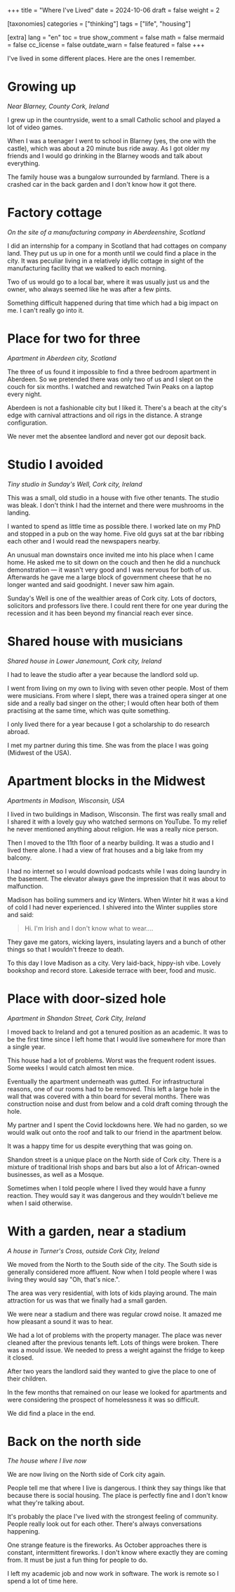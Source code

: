 +++
title = "Where I've Lived"
date = 2024-10-06
draft = false
weight = 2

[taxonomies]
categories = ["thinking"]
tags = ["life", "housing"]

[extra]
lang = "en"
toc = true
show_comment = false
math = false
mermaid = false
cc_license = false
outdate_warn = false
featured = false
+++

I've lived in some different places.
Here are the ones I remember.

<!-- more -->

# Growing up

_Near Blarney, County Cork, Ireland_

I grew up in the countryside, went to a small
Catholic school and played a lot of video games.

When I was a teenager I went to school in Blarney (yes, the one with the castle),
which was about a 20 minute bus ride away.
As I got older my friends and I would go drinking 
in the Blarney woods and talk about everything.

The family house was a bungalow surrounded by farmland.
There is a crashed car in the back garden and I don't
know how it got there.

# Factory cottage

_On the site of a manufacturing company in Aberdeenshire, Scotland_

I did an internship for a company in Scotland that had cottages on company land.
They put us up in one for a month until we could find a place in the city.
It was peculiar living in a relatively idyllic cottage in sight of the manufacturing facility that we walked to each morning.

Two of us would go to a local bar, where it was usually just us and the owner, who always seemed like he was after a few pints.

Something difficult happened during that time which had a big impact on me.
I can't really go into it.

# Place for two for three

_Apartment in Aberdeen city, Scotland_

The three of us found it impossible to find a three bedroom apartment
in Aberdeen.
So we pretended there was only two of us and I slept on the couch for six months.
I watched and rewatched Twin Peaks on a laptop every night.

Aberdeen is not a fashionable city but I liked it.
There's a beach at the city's edge with carnival attractions and
oil rigs in the distance.
A strange configuration.

We never met the absentee landlord and never got our deposit back.

# Studio I avoided

_Tiny studio in Sunday's Well, Cork city, Ireland_

This was a small, old studio in a house with five other tenants.
The studio was bleak.
I don't think I had the internet and there were mushrooms in the landing.

I wanted to spend as little time as possible there.
I worked late on my PhD and stopped in a pub on the way home.
Five old guys sat at the bar ribbing each other and I would read the newspapers nearby.

An unusual man downstairs once invited me into his place when I came home.
He asked me to sit down on the couch and then he did a nunchuck demonstration — it wasn't very good and I was nervous for both of us.
Afterwards he gave me a large block of government cheese that he no longer wanted and said goodnight. I never saw him again.

Sunday's Well is one of the wealthier areas of Cork city.
Lots of doctors, solicitors and professors live there.
I could rent there for one year during the recession and it has
been beyond my financial reach ever since.

# Shared house with musicians

_Shared house in Lower Janemount, Cork city, Ireland_

I had to leave the studio after a year because the landlord sold up.

I went from living on my own to living with seven other people.
Most of them were musicians.
From where I slept, there was a trained opera singer at one side and a really bad singer on the other; I would often hear both of them practising at the same time, which was quite something.

I only lived there for a year because I got a scholarship to do research abroad.

I met my partner during this time.
She was from the place I was going (Midwest of the USA).

# Apartment blocks in the Midwest

_Apartments in Madison, Wisconsin, USA_

I lived in two buildings in Madison, Wisconsin.
The first was really small and I shared it with a lovely guy who watched sermons on YouTube.
To my relief he never mentioned anything about religion.
He was a really nice person.

Then I moved to the 11th floor of a nearby building.
It was a studio and I lived there alone.
I had a view of frat houses and a big lake from my balcony.

I had no internet so I would download podcasts while I was doing laundry in the basement.
The elevator always gave the impression that it was about to malfunction.

Madison has boiling summers and icy Winters.
When Winter hit it was a kind of cold I had never experienced.
I shivered into the Winter supplies store and said:

> Hi. I'm Irish and I don't know what to wear....

They gave me gators, wicking layers, insulating layers and a bunch
of other things so that I wouldn't freeze to death.

To this day I love Madison as a city.
Very laid-back, hippy-ish vibe.
Lovely bookshop and record store.
Lakeside terrace with beer, food and music.

# Place with door-sized hole

_Apartment in Shandon Street, Cork City, Ireland_

I moved back to Ireland and got a tenured position as an academic.
It was to be the first time since I left home that I would
live somewhere for more than a single year.

This house had a lot of problems.
Worst was the frequent rodent issues.
Some weeks I would catch almost ten mice.

Eventually the apartment underneath was gutted.
For infrastructural reasons, one of our rooms had to be removed.
This left a large hole in the wall that was covered with a thin board
for several months.
There was construction noise and dust from below and a cold draft
coming through the hole.

My partner and I spent the Covid lockdowns here.
We had no garden, so we would walk out onto the roof
and talk to our friend in the apartment below.

It was a happy time for us despite everything that was going on.

Shandon street is a unique place on the North side of Cork city.
There is a mixture of traditional Irish shops and bars
but also a lot of African-owned businesses, as well as
a Mosque.

Sometimes when I told people where I lived they would have
a funny reaction.
They would say it was dangerous and they wouldn't believe
me when I said otherwise.

# With a garden, near a stadium

_A house in Turner's Cross, outside Cork City, Ireland_

We moved from the North to the South side of the city.
The South side is generally considered more affluent.
Now when I told people where I was living they would say "Oh, that's nice.".

The area was very residential, with lots of kids playing around.
The main attraction for us was that we finally had a small garden.

We were near a stadium and there was regular crowd noise.
It amazed me how pleasant a sound it was to hear.

We had a lot of problems with the property manager.
The place was never cleaned after the previous tenants left.
Lots of things were broken.
There was a mould issue.
We needed to press a weight against the fridge to keep it closed.

After two years the landlord said they wanted
to give the place to one of their children.

In the few months that remained on our lease we
looked for apartments and were considering the
prospect of homelessness it was so difficult.

We did find a place in the end.

# Back on the north side

_The house where I live now_

We are now living on the North side of Cork city again.

People tell me that where I live is dangerous.
I think they say things like that because there is social housing.
The place is perfectly fine and I don't know what they're talking about.

It's probably the place I've lived with the strongest feeling of community.
People really look out for each other.
There's always conversations happening.

One strange feature is the fireworks.
As October approaches there is constant, intermittent fireworks.
I don't know where exactly they are coming from.
It must be just a fun thing for people to do.

I left my academic job and now work in software.
The work is remote so I spend a lot of time here.
